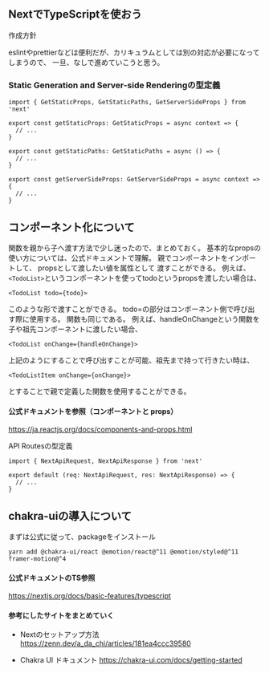 ## NextでTypeScriptを使おう


作成方針

eslintやprettierなどは便利だが、カリキュラムとしては別の対応が必要になってしまうので、
一旦、なしで進めていこうと思う。


### Static Generation and Server-side Renderingの型定義
```
import { GetStaticProps, GetStaticPaths, GetServerSideProps } from 'next'

export const getStaticProps: GetStaticProps = async context => {
  // ...
}

export const getStaticPaths: GetStaticPaths = async () => {
  // ...
}

export const getServerSideProps: GetServerSideProps = async context => {
  // ...
}
```

## コンポーネント化について

関数を親から子へ渡す方法で少し迷ったので、まとめておく。
基本的なpropsの使い方については、公式ドキュメントで理解。
親でコンポーネントをインポートして、 propsとして渡したい値を属性として
渡すことができる。
例えば、`<TodoList>`というコンポーネントを使ってtodoというpropsを渡したい場合は、
```
<TodoList todo={todo}>
```
このような形で渡すことができる。
todo=の部分はコンポーネント側で呼び出す際に使用する。
関数も同じである。
例えば、handleOnChangeという関数を子や祖先コンポーネントに渡したい場合、
```
<TodoList onChange={handleOnChange}>
```
上記のようにすることで呼び出すことが可能、祖先まで持って行きたい時は、
```
<TodoListItem onChange={onChange}>
```
とすることで親で定義した関数を使用することができる。



#### 公式ドキュメントを参照（コンポーネントと props）
https://ja.reactjs.org/docs/components-and-props.html


API Routesの型定義

```
import { NextApiRequest, NextApiResponse } from 'next'

export default (req: NextApiRequest, res: NextApiResponse) => {
  // ...
}
```

## chakra-uiの導入について

まずは公式に従って、packageをインストール
```
yarn add @chakra-ui/react @emotion/react@^11 @emotion/styled@^11 framer-motion@^4
```

#### 公式ドキュメントのTS参照
https://nextjs.org/docs/basic-features/typescript

#### 参考にしたサイトをまとめていく

- Nextのセットアップ方法
https://zenn.dev/a_da_chi/articles/181ea4ccc39580

- Chakra UI ドキュメント
https://chakra-ui.com/docs/getting-started


